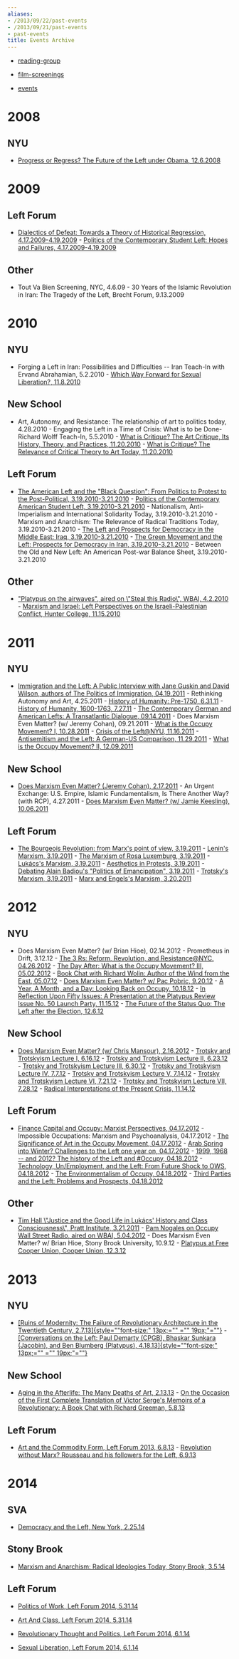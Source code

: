 ```yaml
---
aliases:
- /2013/09/22/past-events
- /2013/09/21/past-events
- past-events
title: Events Archive
---
```


* [reading-group](/pedagogy/archive)

* [film-screenings](film-screenings)

* [events](events)



# 2008

## NYU

- [Progress or Regress? The Future of the Left under Obama, 12.6.2008](/2008/12/06/progress-or-regress-the-future-of-the-left-under-obama/)

# 2009

## Left Forum

- [Dialectics of Defeat: Towards a Theory of Historical Regression, 4.17.2009-4.19.2009](/2009/04/18/dialectics-of-defeat-towards-a-theory-of-historical-regression/) - [Politics of the Contemporary Student Left: Hopes and Failures, 4.17.2009-4.19.2009](/2009/04/18/politics-of-the-contemporary-student-left-hopes-and-failures/)



## Other

- Tout Va Bien Screening, NYC, 4.6.09 - 30 Years of the Islamic Revolution in Iran: The Tragedy of the Left, Brecht Forum, 9.13.2009

# 2010

## NYU

- Forging a Left in Iran: Possibilities and Difficulties -- Iran Teach-In with Ervand Abrahamian, 5.2.2010 - [Which Way Forward for Sexual Liberation?, 11.8.2010](/2010/11/08/media-which-way-forward-for-sexual-liberation/)

## New School

- Art, Autonomy, and Resistance: The relationship of art to politics today, 4.28.2010 - Engaging the Left in a Time of Crisis: What is to be Done- Richard Wolff Teach-In, 5.5.2010 - [What is Critique? The Art Critique, Its History, Theory, and Practices, 11.20.2010](/2010/11/20/what-is-critique/) - [What is Critique? The Relevance of Critical Theory to Art Today, 11.20.2010](/2010/11/20/what-is-critique/)

## Left Forum

- [The American Left and the "Black Question": From Politics to Protest to the Post-Political, 3.19.2010-3.21.2010](/2010/03/20/the-american-left-and-the-black-question-from-politics-to-protest-to-the-post-political/) - [Politics of the Contemporary American Student Left, 3.19.2010-3.21.2010](/2010/03/20/politics-of-the-contemporary-american-student-left/) - Nationalism, Anti-Imperialism and International Solidarity Today, 3.19.2010-3.21.2010 - Marxism and Anarchism: The Relevance of Radical Traditions Today, 3.19.2010-3.21.2010 - [The Left and Prospects for Democracy in the Middle East: Iraq, 3.19.2010-3.21.2010](/2010/03/20/the-left-and-prospects-for-democracy-in-the-middle-east-iraq/) - [The Green Movement and the Left: Prospects for Democracy in Iran, 3.19.2010-3.21.2010](/2010/03/20/the-green-movement-and-the-left-prospects-for-democracy-in-iran/) - Between the Old and New Left: An American Post-war Balance Sheet, 3.19.2010-3.21.2010

## Other

- ["Platypus on the airwaves", aired on \\"Steal this Radio\\", WBAI, 4.2.2010](/2010/04/02/platypus-on-the-airwaves-i/) - [Marxism and Israel: Left Perspectives on the Israeli-Palestinian Conflict, Hunter College, 11.15.2010](/2010/11/15/media-marxism-and-israel-left-perspectives-on-the-israeli-palestinian-conflict/)



# 2011

## NYU

- [Immigration and the Left: A Public Interview with Jane Guskin and David Wilson, authors of The Politics of Immigration, 04.19.2011](/2011/04/19/immigration-and-the-left-a-public-interview-with-jane-guskin-and-david-wilson-authors-of-the-politics-of-immigration/) - Rethinking Autonomy and Art, 4.25.2011 - [History of Humanity: Pre-1750, 6.31.11](/2011/06/30/the-history-of-humanity-pre-1750/) - [History of Humanity, 1600-1763, 7.27.11](/2011/07/27/history-of-humanity-1600-1763/) - [The Contemporary German and American Lefts: A Transatlantic Dialogue, 09.14.2011](/2011/09/14/media-the-contemporary-german-and-american-lefts-a-transatlantic-dialogue/) - Does Marxism Even Matter? (w/ Jeremy Cohan), 09.21.2011 - [What is the Occupy Movement? I, 10.28.2011](/2011/10/28/what-is-the-occupy-movement-nyc-i/) - [Crisis of the Left@NYU, 11.16.2011](/2011/11/16/crisis-of-the-left-new-york-city/) - [Antisemitism and the Left: A German-US Comparison, 11.29.2011](/2011/11/28/antisemitism-and-the-left-a-german-us-comparison/) - [What is the Occupy Movement? II, 12.09.2011](/2011/12/09/what-is-the-occupy-movement-nyc-ii/)

## New School

- [Does Marxism Even Matter? (Jeremy Cohan), 2.17.2011](/2011/02/17/does-marxism-really-matter-a-teach-in-on-the-communist-manifesto-2-17-11/) - An Urgent Exchange: U.S. Empire, Islamic Fundamentalism, Is There Another Way? (with RCP), 4.27.2011 - [Does Marxism Even Matter? (w/ Jamie Keesling), 10.06.2011](/2011/10/06/does-marxism-even-matter-a-teach-in-on-the-communist-manifesto-new-york-10-06-11/)

## Left Forum

- [The Bourgeois Revolution: from Marx's point of view, 3.19.2011](/2011/03/19/the-bourgeois-revolution-from-marxs-point-of-view/) - [Lenin's Marxism, 3.19.2011](/2011/03/19/lenins-marxism/) - [The Marxism of Rosa Luxemburg, 3.19.2011](/2011/03/19/the-marxism-of-rosa-luxemburg/) - [Lukács's Marxism, 3.19.2011](/2011/03/19/lukacs-marxism/) - [Aesthetics in Protests, 3.19.2011](/2011/03/19/aesthetics-in-protest/) - [Debating Alain Badiou's "Politics of Emancipation", 3.19.2011](/2011/03/19/debating-alain-badious-%c2%80%c2%9cpolitics-of-emancipation-an-exchange-on-communism-and-the-historical-moment/) - [Trotsky's Marxism, 3.19.2011](/2011/03/19/trotskys-marxism/) - [Marx and Engels's Marxism, 3.20.2011](/2011/03/20/marx-and-engels-marxism/)

# 2012

## NYU

- Does Marxism Even Matter? (w/ Brian Hioe), 02.14.2012 - Prometheus in Drift, 3.12.12 - [The 3 Rs: Reform, Revolution, and Resistance@NYC, 04.26.2012](/2012/04/26/the-3-rs-reform-revolution-and-resistance-nyc/) - [The Day After: What is the Occupy Movement? III, 05.02.2012](/2012/05/02/the-day-after-what-is-the-occupy-movement-nyc-iii/) - [Book Chat with Richard Wolin: Author of the Wind from the East, 05.07.12](/2012/05/07/book-chat-with-richard-wolin-author-of-the-wind-from-the-east/) - [Does Marxism Even Matter? w/ Pac Pobric, 9.20.12](/2012/09/20/does-marxism-even-matter-9-20-12/) - [A Year, A Month, and a Day: Looking Back on Occupy, 10.18.12](/2012/10/18/a-year-a-month-and-a-day-looking-back-on-occupy/) - [In Reflection Upon Fifty Issues: A Presentation at the Platypus Review Issue No. 50 Launch Party, 11.15.12](/2012/11/15/in-reflection-upon-fifty-issues-a-presentation-at-the-platypus-review-issue-no-50-launch-party/) - [The Future of the Status Quo: The Left after the Election, 12.6.12](/2012/12/06/the-future-of-the-status-quo-the-left-after-the-election/)

## New School

- [Does Marxism Even Matter? (w/ Chris Mansour), 2.16.2012](/2012/02/06/does-marxism-even-matter-a-teach-in-on-the-communist-manifesto-2-6-12/) - [Trotsky and Trotskyism Lecture I, 6.16.12](/2012/06/16/trotsky-and-trotskyism-lecture-1-6-16-12/) - [Trotsky and Trotskyism Lecture II, 6.23.12](/2012/06/23/trotsky-and-trotskyism-lecture-2-6-23-12/) - [Trotsky and Trotskyism Lecture III, 6.30.12](/2012/06/30/trotsky-and-trotskyism-lecture-3-6-30-12/) - [Trotsky and Trotskyism Lecture IV, 7.7.12](/2012/07/07/trotsky-and-trotskyism-lecture-4-7-7-12/) - [Trotsky and Trotskyism Lecture V, 7.14.12](/2012/07/14/trotsky-and-trotskyism-lecture-5-7-14-12/) - [Trotsky and Trotskyism Lecture VI, 7.21.12](/2012/07/21/trotsky-and-trotskyism-lecture-6-7-21-12/) - [Trotsky and Trotskyism Lecture VII, 7.28.12](/2012/07/28/trotsky-and-trotskyism-lecture-7-7-28-12-2/) - [Radical Interpretations of the Present Crisis, 11.14.12](/2012/11/14/radical-interpretations-of-the-present-crisis-nyc-11-14-12/)

## Left Forum

- [Finance Capital and Occupy: Marxist Perspectives, 04.17.2012](/2012/03/17/finance-capital-and-occupy-marxist-perspectives/) - Impossible Occupations: Marxism and Psychoanalysis, 04.17.2012 - [The Significance of Art in the Occupy Movement, 04.17.2012](/2012/03/17/the-significance-of-art-in-the-occupy-movement/) - [Arab Spring into Winter? Challenges to the Left one year on, 04.17.2012](/2012/03/17/arab-spring-into-winter-challenges-to-the-left-one-year-on/) - [1999, 1968 -- and 2012? The history of the Left and \#Occupy, 04.18.2012](/2012/03/18/2011-1999-1968-and-2012-the-history-of-the-left-and-occupy/) - [Technology, Un/Employment, and the Left: From Future Shock to OWS, 04.18.2012](/2012/03/18/technology-unemployment-and-the-left-from-future-shock-to-ows/) - [The Environmentalism of Occupy, 04.18.2012](/2012/03/18/the-environmentalism-of-occupy/) - [Third Parties and the Left: Problems and Prospects, 04.18.2012](/2012/03/18/third-parties-and-the-left-problems-and-prospects-media/)

## Other

- [Tim Hall \\"Justice and the Good Life in Lukács' History and Class Consciousness\\", Pratt Institute, 3.21.2011](/2011/03/11/justice-and-the-good-life-in-lukacs-history-and-class-consciousness/) - [Pam Nogales on Occupy Wall Street Radio, aired on WBAI, 5.04.2012](/2012/05/04/platypus-on-the-airwaves-ii-pam-nogales-on-occupy-wall-street-radio/) - Does Marxism Even Matter? w/ Brian Hioe, Stony Brook University, 10.9.12 - [Platypus at Free Cooper Union, Cooper Union, 12.3.12](/2012/12/03/media-platypus-at-free-cooper-union/)

# 2013

## NYU

- [[Ruins of Modernity: The Failure of Revolutionary Architecture in the Twentieth Century, 2.7.13]{style="\"font-size:" 13px;="" ="" 19px;\"=""}](/2013/02/07/ruins-of-modernity-the-failure-of-revolutionary-architecture-in-the-twentieth-century/) - [[Conversations on the Left: Paul Demarty (CPGB), Bhaskar Sunkara (Jacobin), and Ben Blumberg (Platypus), 4.18.13]{style="\"font-size:" 13px;="" ="" 19px;\"=""}](/2013/04/18/conversations-on-the-left-paul-demarty-cpgb-bhaskar-sunkara-jacobin-and-ben-blumberg-platypus/)

## New School

- [Aging in the Afterlife: The Many Deaths of Art, 2.13.13](/2013/02/23/aging-in-the-afterlife-the-many-deaths-of-art/) - [On the Occasion of the First Complete Translation of Victor Serge's Memoirs of a Revolutionary: A Book Chat with Richard Greeman, 5.8.13](/2013/05/08/on-the-occasion-of-the-first-complete-translation-of-victor-serges-memoirs-of-a-revolutionary-a-book-chat-with-richard-greeman/)

## Left Forum

- [Art and the Commodity Form, Left Forum 2013, 6.8.13](/2013/06/08/art-and-the-commodity-form-left-forum-2013-6-8-13/) - [Revolution without Marx? Rousseau and his followers for the Left, 6.9.13](/2013/06/09/revolution-without-marx-rousseau-and-his-followers-for-the-left/)


# 2014

## SVA

- [Democracy and the Left, New York, 2.25.14](/2014/02/25/democracy-left-new-york-2-25-14//)

## Stony Brook

- [Marxism and Anarchism: Radical Ideologies Today, Stony Brook, 3.5.14](/2014/03/05/marxism-anarchism-stony-brook-3-5-14//)

## Left Forum

- [Politics of Work, Left Forum 2014, 5.31.14](/2014/05/31/politics-work-left-forum-2014-5-31-14/)

- [Art And Class, Left Forum 2014, 5.31.14](/2014/05/31/art-class-left-forum-2014-5-31-14/)

- [Revolutionary Thought and Politics, Left Forum 2014, 6.1.14](/2014/06/01/revolutionary-thought-politics-left-forum-2014-6-1-14/) 

- [Sexual Liberation, Left Forum 2014, 6.1.14](/2014/06/01/sexual-liberation-left-forum-2014-6-1-14/)
